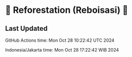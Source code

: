 
# 🌳 Reforestation (Reboisasi) 🌲

## Last Updated

GitHub Actions time: Mon Oct 28 10:22:42 UTC 2024

Indonesia/Jakarta time: Mon Oct 28 17:22:42 WIB 2024
